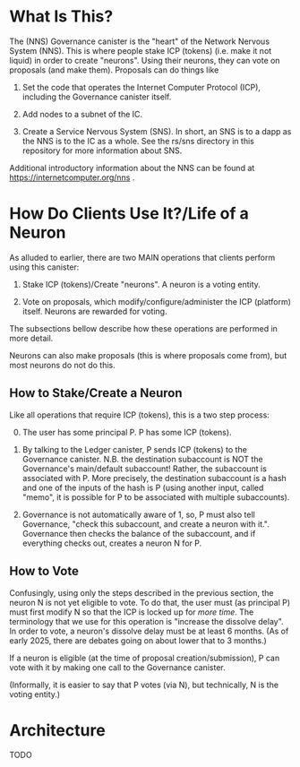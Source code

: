 # What Is This?

The (NNS) Governance canister is the "heart" of the Network Nervous System
(NNS). This is where people stake ICP (tokens) (i.e. make it not liquid) in
order to create "neurons". Using their neurons, they can vote on proposals (and
make them). Proposals can do things like

  1. Set the code that operates the Internet Computer Protocol (ICP), including
     the Governance canister itself.

  2. Add nodes to a subnet of the IC.

  3. Create a Service Nervous System (SNS). In short, an SNS is to a dapp as the
     NNS is to the IC as a whole. See the rs/sns directory in this repository
     for more information about SNS.

Additional introductory information about the NNS can be found at
https://internetcomputer.org/nns .


# How Do Clients Use It?/Life of a Neuron

As alluded to earlier, there are two MAIN operations that clients perform using
this canister:

1. Stake ICP (tokens)/Create "neurons". A neuron is a voting entity.

2. Vote on proposals, which modify/configure/administer the ICP (platform)
   itself. Neurons are rewarded for voting.

The subsections bellow describe how these operations are performed in more detail.

Neurons can also make proposals (this is where proposals come from), but most
neurons do not do this.


## How to Stake/Create a Neuron

Like all operations that require ICP (tokens), this is a two step process:

0. The user has some principal P. P has some ICP (tokens).

1. By talking to the Ledger canister, P sends ICP (tokens) to the Governance
   canister. N.B. the destination subaccount is NOT the Governance's
   main/default subaccount! Rather, the subaccount is associated with P. More
   precisely, the destination subaccount is a hash and one of the inputs of the
   hash is P (using another input, called "memo", it is possible for P to be
   associated with multiple subaccounts).

2. Governance is not automatically aware of 1, so, P must also tell Governance,
   "check this subaccount, and create a neuron with it.". Governance then checks
   the balance of the subaccount, and if everything checks out, creates a neuron
   N for P.


## How to Vote

Confusingly, using only the steps described in the previous section, the neuron
N is not yet eligible to vote. To do that, the user must (as principal P) must
first modify N so that the ICP is locked up for _more time_. The terminology
that we use for this operation is "increase the dissolve delay". In order to
vote, a neuron's dissolve delay must be at least 6 months. (As of early 2025,
there are debates going on about lower that to 3 months.)

If a neuron is eligible (at the time of proposal creation/submission), P can
vote with it by making one call to the Governance canister.

(Informally, it is easier to say that P votes (via N), but technically, N is the
voting entity.)


# Architecture

TODO
